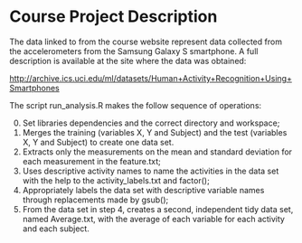 # Course Project Description

The data linked to from the course website represent data collected from the accelerometers from the Samsung Galaxy S smartphone. A full description is available at the site where the data was obtained:

http://archive.ics.uci.edu/ml/datasets/Human+Activity+Recognition+Using+Smartphones

The script run_analysis.R makes the follow sequence of operations:

0. Set libraries dependencies and the correct directory and workspace;
1. Merges the training (variables X, Y and Subject) and the test (variables X, Y and Subject) to create one data set.
2. Extracts only the measurements on the mean and standard deviation for each measurement in the feature.txt;
3. Uses descriptive activity names to name the activities in the data set with the help to the activity_labels.txt and factor();
4. Appropriately labels the data set with descriptive variable names through replacements made by gsub();
5. From the data set in step 4, creates a second, independent tidy data set, named Average.txt, with the average of each variable for each activity and each subject.
